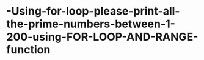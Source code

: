 # -Using-for-loop-please-print-all-the-prime-numbers-between-1-200-using-FOR-LOOP-AND-RANGE-function
